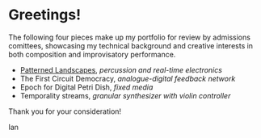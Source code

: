 # Greetings!

The following four pieces make up my portfolio for review by admissions comittees, showcasing my technical background and creative interests in both composition and improvisatory performance.

* [Patterned Landscapes](patterned_landscapes), *percussion and real-time electronics*
* The First Circuit Democracy, *analogue-digital feedback network*
* Epoch for Digital Petri Dish, *fixed media*
* Temporality streams, *granular synthesizer with violin controller*

Thank you for your consideration!

Ian
